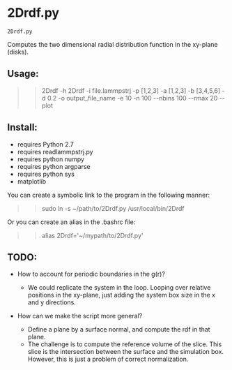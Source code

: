 # 2Drdf.py

`2Drdf.py`

Computes the two dimensional radial distribution function in the xy-plane (disks).

## Usage:
>> 2Drdf -h
>> 2Drdf -i file.lammpstrj -p [1,2,3] -a [1,2,3] -b [3,4,5,6] -d 0.2 -o output_file_name -e 10 -n 100 --nbins 100 --rmax 20 --plot

## Install:

* requires Python 2.7
* requires readlammpstrj.py
* requires python numpy
* requires python argparse
* requires python sys
* matplotlib

You can create a symbolic link to the program in the following manner:
>> sudo ln -s ~/path/to/2Drdf.py /usr/local/bin/2Drdf

Or you can create an alias in the .bashrc file:
>> alias 2Drdf='~/mypath/to/2Drdf.py' 

## TODO:

* How to account for periodic boundaries in the g(r)?
	* We could replicate the system in the loop. Looping over relative positions in the xy-plane, just adding the system box size in the x and y directions.

* How can we make the script more general? 
	* Define a plane by a surface normal, and compute the rdf in that plane.
	* The challenge is to compute the reference volume of the slice. This slice is the intersection between the surface and the simulation box. However, this is just a problem of correct normalization.
